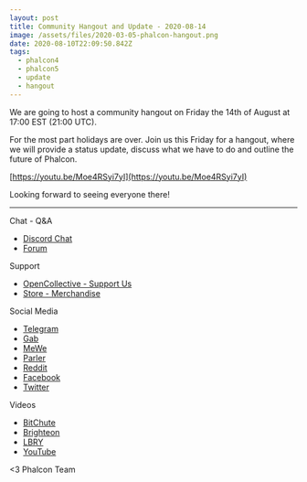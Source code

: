 ```yaml
---
layout: post
title: Community Hangout and Update - 2020-08-14
image: /assets/files/2020-03-05-phalcon-hangout.png
date: 2020-08-10T22:09:50.842Z
tags:
  - phalcon4
  - phalcon5
  - update
  - hangout
---
```

We are going to host a community hangout on Friday the 14th of August at 17:00 EST (21:00 UTC).

<!--more-->

For the most part holidays are over. Join us this Friday for a hangout, where we will provide a status update, discuss what we have to do and outline the future of Phalcon. 

[https://youtu.be/Moe4RSyi7yI](https://youtu.be/Moe4RSyi7yI)


Looking forward to seeing everyone there!

- - -

Chat - Q&A

* [Discord Chat](https://phalcon.io/discord)
* [Forum](https://phalcon.link/forum)

Support

* [OpenCollective - Support Us](https://phalcon.io/fund)
* [Store - Merchandise](https://phalcon.io/store)

Social Media

* [Telegram](https://phalcon.io/telegram)
* [Gab](https://phalcon.io/gab)
* [MeWe](https://phalcon.io/mewe)
* [Parler](https://phalcon.io/parler)
* [Reddit](https://phalcon.io/reddit)
* [Facebook](https://phalcon.io/fb)
* [Twitter](https://phalcon.io/t)

Videos

* [BitChute](https://phalcon.io/bitchute)
* [Brighteon](https://phalcon.io/brighteon)
* [LBRY](https://phalcon.io/lbry)
* [YouTube](https://phalcon.io/youtube)

<3 Phalcon Team